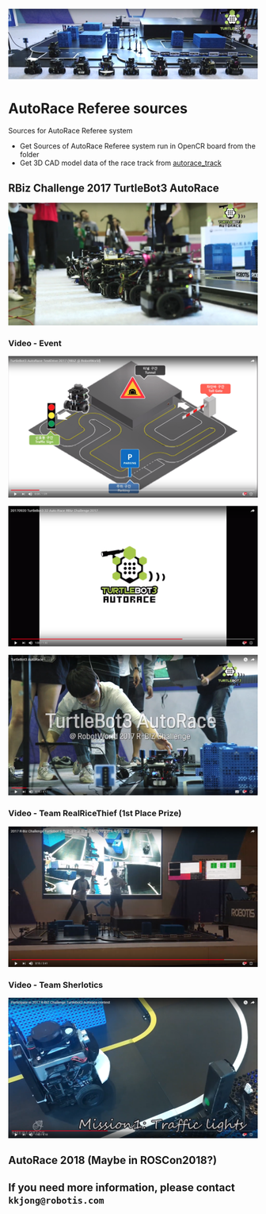 ![](https://github.com/ROBOTIS-GIT/ROBOTIS-Documents/blob/master/wiki-images/AutoRace/autorace_pics/autorace_rbiz_challenge_2017_robots_1.png)

# AutoRace Referee sources
Sources for AutoRace Referee system

* Get Sources of AutoRace Referee system run in OpenCR board from the folder
* Get 3D CAD model data of the race track from [autorace_track](https://github.com/ROBOTIS-GIT/autorace_track)

## RBiz Challenge 2017 TurtleBot3 AutoRace

![](https://github.com/ROBOTIS-GIT/ROBOTIS-Documents/blob/master/wiki-images/AutoRace/autorace_pics/autorace_rbiz_challenge_2017_robots_2.png)

### Video - Event

[![](https://github.com/ROBOTIS-GIT/ROBOTIS-Documents/blob/master/wiki-images/AutoRace/autorace_pics/autorace_rbiz_challenge_2017_thumbnail_1.png)](https://youtu.be/9Wnu8If1eS4)

[![](https://github.com/ROBOTIS-GIT/ROBOTIS-Documents/blob/master/wiki-images/AutoRace/autorace_pics/autorace_rbiz_challenge_2017_thumbnail_2.png)](https://youtu.be/47YnSBAssOM)

[![](https://github.com/ROBOTIS-GIT/ROBOTIS-Documents/blob/master/wiki-images/AutoRace/autorace_pics/autorace_rbiz_challenge_2017_thumbnail_3.png)](https://youtu.be/DWDBAHHQi_k)

### Video - Team RealRiceThief (1st Place Prize)

[![](https://github.com/ROBOTIS-GIT/ROBOTIS-Documents/blob/master/wiki-images/AutoRace/autorace_pics/autorace_rbiz_challenge_2017_thumbnail_4.png)](https://youtu.be/szhllE1T_cg)

### Video - Team Sherlotics

[![](https://github.com/ROBOTIS-GIT/ROBOTIS-Documents/blob/master/wiki-images/AutoRace/autorace_pics/autorace_rbiz_challenge_2017_thumbnail_5.png)](https://youtu.be/dzjsLFj62HE)

## AutoRace 2018 (Maybe in ROSCon2018?)

## If you need more information, please contact `kkjong@robotis.com`

